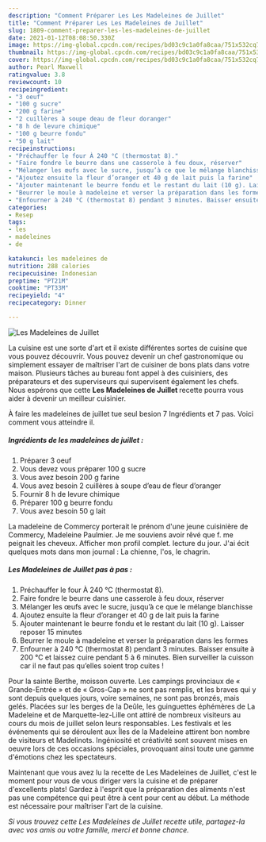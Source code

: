 ```yaml
---
description: "Comment Préparer Les Les Madeleines de Juillet"
title: "Comment Préparer Les Les Madeleines de Juillet"
slug: 1809-comment-preparer-les-les-madeleines-de-juillet
date: 2021-01-12T08:08:50.330Z
image: https://img-global.cpcdn.com/recipes/bd03c9c1a0fa8caa/751x532cq70/les-madeleines-de-juillet-photo-principale-de-la-recette.jpg
thumbnail: https://img-global.cpcdn.com/recipes/bd03c9c1a0fa8caa/751x532cq70/les-madeleines-de-juillet-photo-principale-de-la-recette.jpg
cover: https://img-global.cpcdn.com/recipes/bd03c9c1a0fa8caa/751x532cq70/les-madeleines-de-juillet-photo-principale-de-la-recette.jpg
author: Pearl Maxwell
ratingvalue: 3.8
reviewcount: 10
recipeingredient:
- "3 oeuf"
- "100 g sucre"
- "200 g farine"
- "2 cuillères à soupe deau de fleur doranger"
- "8 h de levure chimique"
- "100 g beurre fondu"
- "50 g lait"
recipeinstructions:
- "Préchauffer le four À 240 °C (thermostat 8)."
- "Faire fondre le beurre dans une casserole à feu doux, réserver"
- "Mélanger les œufs avec le sucre, jusqu’à ce que le mélange blanchisse"
- "Ajoutez ensuite la fleur d’oranger et 40 g de lait puis la farine"
- "Ajouter maintenant le beurre fondu et le restant du lait (10 g). Laisser reposer 15 minutes"
- "Beurrer le moule à madeleine et verser la préparation dans les formes"
- "Enfourner à 240 °C (thermostat 8) pendant 3 minutes. Baisser ensuite à 200 °C et laissez cuire pendant 5 à 6 minutes. Bien surveiller la cuisson car il ne faut pas qu’elles soient trop cuites !"
categories:
- Resep
tags:
- les
- madeleines
- de

katakunci: les madeleines de 
nutrition: 288 calories
recipecuisine: Indonesian
preptime: "PT21M"
cooktime: "PT33M"
recipeyield: "4"
recipecategory: Dinner

---
```



![Les Madeleines de Juillet](https://img-global.cpcdn.com/recipes/bd03c9c1a0fa8caa/751x532cq70/les-madeleines-de-juillet-photo-principale-de-la-recette.jpg)

La cuisine est une sorte d'art et il existe différentes sortes de cuisine que vous pouvez découvrir. Vous pouvez devenir un chef gastronomique ou simplement essayer de maîtriser l'art de cuisiner de bons plats dans votre maison. Plusieurs tâches au bureau font appel à des cuisiniers, des préparateurs et des superviseurs qui supervisent également les chefs. Nous espérons que cette <strong> Les Madeleines de Juillet </strong> recette pourra vous aider à devenir un meilleur cuisinier.

<!--inarticleads1-->

À faire les madeleines de juillet tue seul besion 7 Ingrédients et 7 pas. Voici comment vous atteindre il.

##### Ingrédients de les madeleines de juillet :

1. Préparer 3 oeuf
1. Vous devez vous préparer 100 g sucre
1. Vous avez besoin 200 g farine
1. Vous avez besoin 2 cuillères à soupe d’eau de fleur d’oranger
1. Fournir 8 h de levure chimique
1. Préparer 100 g beurre fondu
1. Vous avez besoin 50 g lait


La madeleine de Commercy porterait le prénom d&#39;une jeune cuisinière de Commercy, Madeleine Paulmier. Je me souviens avoir rêvé que f. me peignait les cheveux. Afficher mon profil complet. lecture du jour. J&#39;ai écit quelques mots dans mon journal : La chienne, l&#39;os, le chagrin. 

<!--inarticleads2-->

##### Les Madeleines de Juillet pas à pas :

1. Préchauffer le four À 240 °C (thermostat 8).
1. Faire fondre le beurre dans une casserole à feu doux, réserver
1. Mélanger les œufs avec le sucre, jusqu’à ce que le mélange blanchisse
1. Ajoutez ensuite la fleur d’oranger et 40 g de lait puis la farine
1. Ajouter maintenant le beurre fondu et le restant du lait (10 g). Laisser reposer 15 minutes
1. Beurrer le moule à madeleine et verser la préparation dans les formes
1. Enfourner à 240 °C (thermostat 8) pendant 3 minutes. Baisser ensuite à 200 °C et laissez cuire pendant 5 à 6 minutes. Bien surveiller la cuisson car il ne faut pas qu’elles soient trop cuites !


Pour la sainte Berthe, moisson ouverte. Les campings provinciaux de « Grande-Entrée » et de « Gros-Cap » ne sont pas remplis, et les braves qui y sont depuis quelques jours, voire semaines, ne sont pas bronzés, mais gelés. Placées sur les berges de la Deûle, les guinguettes éphémères de La Madeleine et de Marquette-lez-Lille ont attiré de nombreux visiteurs au cours du mois de juillet selon leurs responsables. Les festivals et les événements qui se déroulent aux Îles de la Madeleine attirent bon nombre de visiteurs et Madelinots. Ingéniosité et créativité sont souvent mises en oeuvre lors de ces occasions spéciales, provoquant ainsi toute une gamme d&#39;émotions chez les spectateurs. 

<!--inarticleads1-->

<p>
Maintenant que vous avez lu la recette de Les Madeleines de Juillet, c'est le moment pour vous de vous diriger vers la cuisine et de préparer d'excellents plats! Gardez à l'esprit que la préparation des aliments n'est pas une compétence qui peut être à cent pour cent au début. La méthode est nécessaire pour maîtriser l'art de la cuisine.
</p>

<p>
<i>Si vous trouvez cette Les Madeleines de Juillet recette utile, partagez-la avec vos amis ou votre famille, merci et bonne chance.</i>
</p>
